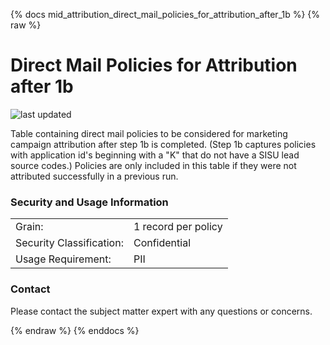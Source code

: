 {% docs mid_attribution_direct_mail_policies_for_attribution_after_1b %}
{% raw %}

# Direct Mail Policies for Attribution after 1b

![last updated](assets/update_badges/mid_attribution_direct_mail_policies_for_attribution_after_1b.svg)

Table containing direct mail policies to be considered for marketing 
campaign attribution after step 1b is completed. (Step 1b captures 
policies with application id's beginning with a "K" that do not have
a SISU lead source codes.) Policies are only included in this table if 
they were not attributed successfully in a previous run.

### Security and Usage Information
|     |     |
| --- | --- |
| Grain:                   | 1 record per policy|
| Security Classification: | Confidential |
| Usage Requirement:       | PII |


### Contact
Please contact the subject matter expert with any questions or concerns.

{% endraw %}
{% enddocs %}